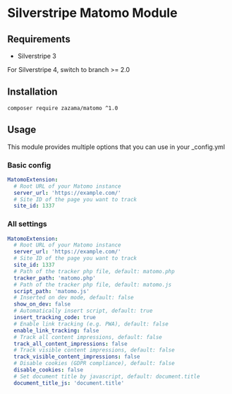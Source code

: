 # Silverstripe Matomo Module

## Requirements
* Silverstripe 3

For Silverstripe 4, switch to branch >= 2.0

## Installation

`composer require zazama/matomo ^1.0`

## Usage

This module provides multiple options that you can use in your _config.yml

### Basic config
```yaml
MatomoExtension:
  # Root URL of your Matomo instance
  server_url: 'https://example.com/'
  # Site ID of the page you want to track
  site_id: 1337
```

### All settings

```yaml
MatomoExtension:
  # Root URL of your Matomo instance
  server_url: 'https://example.com/'
  # Site ID of the page you want to track
  site_id: 1337
  # Path of the tracker php file, default: matomo.php
  tracker_path: 'matomo.php'
  # Path of the tracker php file, default: matomo.js
  script_path: 'matomo.js'
  # Inserted on dev mode, default: false
  show_on_dev: false
  # Automatically insert script, default: true
  insert_tracking_code: true
  # Enable link tracking (e.g. PWA), default: false
  enable_link_tracking: false
  # Track all content impressions, default: false
  track_all_content_impressions: false
  # Track visible content impressions, default: false
  track_visible_content_impressions: false
  # Disable cookies (GDPR compliance), default: false
  disable_cookies: false
  # Set document title by javascript, default: document.title
  document_title_js: 'document.title'
```
